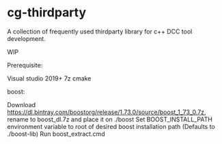 # cg-thirdparty

A collection of frequently used thirdparty library for c++ DCC tool development.

WIP

Prerequisite:

Visual studio 2019+
7z
cmake

boost:

Download https://dl.bintray.com/boostorg/release/1.73.0/source/boost_1_73_0.7z, rename to boost_dl.7z and place it on ./boost
Set BOOST_INSTALL_PATH environment variable to root of desired boost installation path
(Defaults to ./boost-lib)
Run boost_extract.cmd
